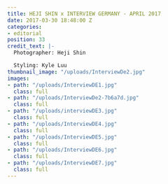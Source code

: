 ```yaml
---
title: HEJI SHIN x INTERVIEW GERMANY - APRIL 2017
date: 2017-03-30 18:48:00 Z
categories:
- editorial
position: 33
credit_text: |-
  Photographer: Heji Shin

  Styling: Kyle Luu
thumbnail_image: "/uploads/InterviewDe2.jpg"
images:
- path: "/uploads/InterviewDE1.jpg"
  class: full
- path: "/uploads/InterviewDe2-7b6a7d.jpg"
  class: full
- path: "/uploads/interviewDE3.jpg"
  class: full
- path: "/uploads/InterviewDE4.jpg"
  class: full
- path: "/uploads/InterviewDE5.jpg"
  class: full
- path: "/uploads/InterviewDE6.jpg"
  class: full
- path: "/uploads/InterviewDE7.jpg"
  class: full
---
```


